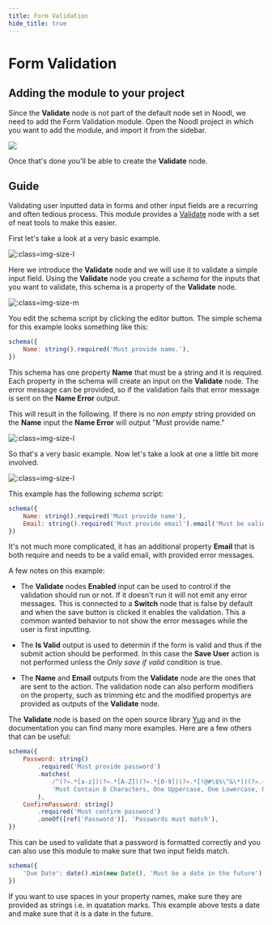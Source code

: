 ```yaml
---
title: Form Validation
hide_title: true
---
```

# Form Validation

## Adding the module to your project

Since the **Validate** node is not part of the default node set in Noodl, we need to add the Form Validation module. Open the Noodl project in which you want to add the module, and import it from the sidebar.

![](/library/modules/validation/formvalidation-add-module.png)

Once that's done you'll be able to create the **Validate** node.

## Guide

Validating user inputted data in forms and other input fields are a recurring and often tedious process. This module provides a [Validate](/library/modules/validation/validate) node with a set of neat tools to make this easier.

First let's take a look at a very basic example.

![](/library/modules/validation/simple-validate.png ':class=img-size-l')

Here we introduce the **Validate** node and we will use it to validate a simple input field. Using the **Validate** node you create a _schema_ for the inputs that you want to validate, this schema is a property of the **Validate** node.

![](/library/modules/validation/schema-property.png ':class=img-size-m')

You edit the schema script by clicking the editor button. The simple schema for this example looks something like this:

```javascript
schema({
    Name: string().required('Must provide name.'),
})
```

This schema has one property **Name** that must be a string and it is required. Each property in the schema will create an input on the **Validate** node. The error message can be provided, so if the validation fails that error message is sent on the **Name Error** output.

This will result in the following. If there is no _non empty_ string provided on the **Name** input the **Name Error** will output "Must provide name."

![](/library/modules/validation/simple-validate-1.png ':class=img-size-l')

So that's a very basic example. Now let's take a look at one a little bit more involved.

![](/library/modules/validation/sign-up-example.png ':class=img-size-l')

This example has the following _schema_ script:

```javascript
schema({
    Name: string().required('Must provide name'),
    Email: string().required('Must provide email').email('Must be valid email'),
})
```

It's not much more complicated, it has an additional property **Email** that is both require and needs to be a valid email, with provided error messages.

A few notes on this example:

-   The **Validate** nodes **Enabled** input can be used to control if the validation should run or not. If it doesn't run it will not emit any error messages. This is connected to a **Switch** node that is false by default and when the save button is clicked it enables the validation. This a common wanted behavior to not show the error messages while the user is first inputting.

-   The **Is Valid** output is used to determin if the form is valid and thus if the submit action should be performed. In this case the **Save User** action is not performed unless the _Only save if valid_ condition is true.

-   The **Name** and **Email** outputs from the **Validate** node are the ones that are sent to the action. The validation node can also perform modifiers on the property, such as trimming etc and the modified propertys are provided as outputs of the **Validate** node.

The **Validate** node is based on the open source library [Yup](https://github.com/jquense/yup) and in the documentation you can find many more examples. Here are a few others that can be useful:

```javascript
schema({
    Password: string()
        .required('Must provide password')
        .matches(
            /^(?=.*[a-z])(?=.*[A-Z])(?=.*[0-9])(?=.*[!@#\$%\^&\*])(?=.{8,})/,
            'Must Contain 8 Characters, One Uppercase, One Lowercase, One Number and One Special Case Character'
        ),
    ConfirmPassword: string()
        .required('Must confirm password')
        .oneOf([ref('Password')], 'Passwords must match'),
})
```

This can be used to validate that a password is formatted correctly and you can also use this module to make sure that two input fields match.

```javascript
schema({
    'Due Date': date().min(new Date(), 'Must be a date in the future'),
})
```

If you want to use spaces in your property names, make sure they are provided as strings i.e. in quatation marks. This example above tests a date and make sure that it is a date in the future.
